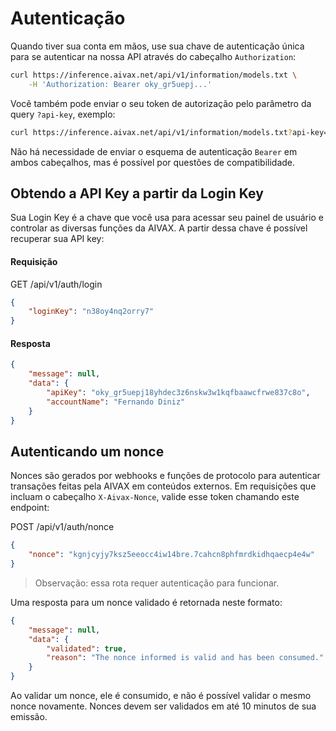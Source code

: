 # Autenticação

Quando tiver sua conta em mãos, use sua chave de autenticação única para se autenticar na nossa API através do cabeçalho `Authorization`:

```bash
curl https://inference.aivax.net/api/v1/information/models.txt \
    -H 'Authorization: Bearer oky_gr5uepj...'
```

Você também pode enviar o seu token de autorização pelo parâmetro da query `?api-key`, exemplo:

```bash
curl https://inference.aivax.net/api/v1/information/models.txt?api-key=oky_gr5uepj...
```

Não há necessidade de enviar o esquema de autenticação `Bearer` em ambos cabeçalhos, mas é possível por questões de compatibilidade.

## Obtendo a API Key a partir da Login Key

Sua Login Key é a chave que você usa para acessar seu painel de usuário e controlar as diversas funções da AIVAX. A partir dessa chave é possível recuperar sua API key:

#### Requisição

<div class="request-item get">
    <span>GET</span>
    <span>
        /api/v1/auth/login
    </span>
</div>

```json
{
    "loginKey": "n38oy4nq2orry7"
}
```

#### Resposta

```json
{
    "message": null,
    "data": {
        "apiKey": "oky_gr5uepj18yhdec3z6nskw3w1kqfbaawcfrwe837c8o",
        "accountName": "Fernando Diniz"
    }
}
```

## Autenticando um nonce

Nonces são gerados por webhooks e funções de protocolo para autenticar transações feitas pela AIVAX em conteúdos externos. Em requisições que incluam o cabeçalho `X-Aivax-Nonce`, valide esse token chamando este endpoint:

<div class="request-item get">
    <span>POST</span>
    <span>
        /api/v1/auth/nonce
    </span>
</div>

```json
{
    "nonce": "kgnjcyjy7ksz5eeocc4iw14bre.7cahcn8phfmrdkidhqaecp4e4w"
}
```

> Observação: essa rota requer autenticação para funcionar.

Uma resposta para um nonce validado é retornada neste formato:

```json
{
    "message": null,
    "data": {
        "validated": true,
        "reason": "The nonce informed is valid and has been consumed."
    }
}
```

Ao validar um nonce, ele é consumido, e não é possível validar o mesmo nonce novamente. Nonces devem ser validados em até 10 minutos de sua emissão.